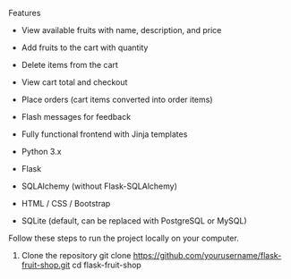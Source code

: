  Features

- View available fruits with name, description, and price  
- Add fruits to the cart with quantity  
- Delete items from the cart  
- View cart total and checkout  
- Place orders (cart items converted into order items)  
- Flash messages for feedback  
- Fully functional frontend with Jinja templates  

- Python 3.x  
- Flask  
- SQLAlchemy (without Flask-SQLAlchemy)  
- HTML / CSS / Bootstrap  
- SQLite (default, can be replaced with PostgreSQL or MySQL)  


Follow these steps to run the project locally on your computer.

1. Clone the repository
git clone https://github.com/yourusername/flask-fruit-shop.git
cd flask-fruit-shop
